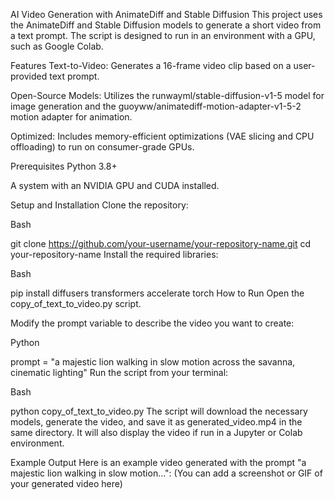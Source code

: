 AI Video Generation with AnimateDiff and Stable Diffusion
This project uses the AnimateDiff and Stable Diffusion models to generate a short video from a text prompt. The script is designed to run in an environment with a GPU, such as Google Colab.

Features
Text-to-Video: Generates a 16-frame video clip based on a user-provided text prompt.

Open-Source Models: Utilizes the runwayml/stable-diffusion-v1-5 model for image generation and the guoyww/animatediff-motion-adapter-v1-5-2 motion adapter for animation.

Optimized: Includes memory-efficient optimizations (VAE slicing and CPU offloading) to run on consumer-grade GPUs.

Prerequisites
Python 3.8+

A system with an NVIDIA GPU and CUDA installed.

Setup and Installation
Clone the repository:

Bash

git clone https://github.com/your-username/your-repository-name.git
cd your-repository-name
Install the required libraries:

Bash

pip install diffusers transformers accelerate torch
How to Run
Open the copy_of_text_to_video.py script.

Modify the prompt variable to describe the video you want to create:

Python

prompt = "a majestic lion walking in slow motion across the savanna, cinematic lighting"
Run the script from your terminal:

Bash

python copy_of_text_to_video.py
The script will download the necessary models, generate the video, and save it as generated_video.mp4 in the same directory. It will also display the video if run in a Jupyter or Colab environment.

Example Output
Here is an example video generated with the prompt "a majestic lion walking in slow motion...":
(You can add a screenshot or GIF of your generated video here)
